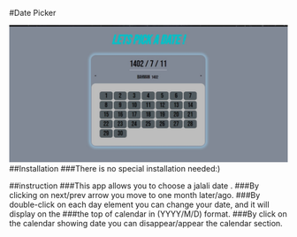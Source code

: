 #Date Picker

![MainPageShot](Shots/Main-Page-Shot.jpg)
##Installation
###There is no special installation needed:)

##instruction
###This app allows you to choose a jalali date .
###By clicking on next/prev arrow you move to one month later/ago.
###By double-click on each day element you can change your date, and it will display on the
###the top of calendar in (YYYY/M/D) format.
###By click on the calendar showing date you can disappear/appear the calendar section. 



